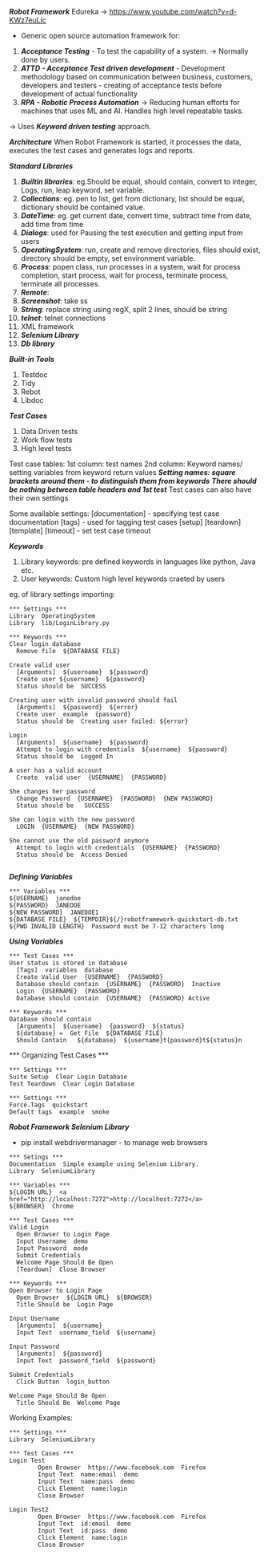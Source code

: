 ***Robot Framework***
Edureka -> https://www.youtube.com/watch?v=d-KWz7euLlc
- Generic open source automation framework for:
1. ***Acceptance Testing*** - To test the capability of a system. -> Normally done by users.
2. ***ATTD - Acceptance Test driven development*** - Development methodology based on communication between business, customers, developers and testers - creating of acceptance tests before development of actual functionality
3. ***RPA - Robotic Process Automation*** -> Reducing human efforts for machines that uses ML and AI. Handles high level repeatable tasks.

-> Uses ***Keyword driven testing*** approach.


***Architecture***
When Robot Framework is started, it processes the data, executes the test cases and generates logs and reports.

***Standard Libraries***
1. ***Builtin libraries***: eg.Should be equal, should contain, convert to integer, Logs, run, leap keyword, set variable.
2. ***Collections***: eg. pen to list, get from dictionary, list should be equal, dictionary should be contained value.
3. ***DateTime***: eg. get current date, convert time, subtract time from date, add time from time
4. ***Dialogs***: used for Pausing the test execution and getting input from users
5. ***OperatingSystem***: run, create and remove directories, files should exist, directory should be empty, set environment variable. 
6. ***Process***: popen class, run processes in a system, wait for process completion, start process, wait for process, terminate process, terminate all processes.
7. ***Remote***: 
8. ***Screenshot***: take ss
9. ***String***: replace string using regX, split 2 lines, should be string
10. ***telnet***: telnet connections
11. XML framework
12. ***Selenium Library***
13. ***Db library***

***Built-in Tools***
1. Testdoc
2. Tidy
3. Rebot
4. Libdoc

***Test Cases***
1. Data Driven tests
2. Work flow tests
3. High level tests


Test case tables:
1st column: test names
2nd column: Keyword names/ setting variables from keyword return values
***Setting names: square brackets around them - to distinguish them from keywords***
***There should be nothing between table headers and 1st test***
Test cases can also have their own settings


Some available settings:
[documentation] - specifying test case documentation
[tags] - used for tagging test cases
[setup]
[teardown]
[template]
[timeout] - set test case timeout

***Keywords***
1. Library keywords: pre defined keywords in languages like python, Java etc.
2. User keywords: Custom high level keywords craeted by users

eg. of library settings importing:
```
*** Settings ***
Library  OperatingSystem
Library  lib/LoginLibrary.py
```

```
*** Keywords ***
Clear login database
  Remove file  ${DATABASE FILE}
  
Create valid user
  [Arguments]  ${username}  ${password}
  Create user ${username}  ${password}
  Status should be  SUCCESS

Creating user with invalid password should fail
  [Arguments]  ${password}  ${error}
  Create user  example  {password}
  Status should be  Creating user failed: ${error}
  
Login
  [Arguments]  ${username}  ${password}
  Attempt to login with credentials  ${username}  ${password}
  Status should be  Logged In
  
A user has a valid account
  Create  valid user  {USERNAME}  {PASSWORD}

She changes her password
  Change Password  {USERNAME}  {PASSWORD}  {NEW PASSWORD}
  Status should be   SUCCESS
  
She can login with the new password
  LOGIN  {USERNAME}  {NEW PASSWORD}
  
She cannot use the old password anymore
  Attempt to login with credentials  {USERNAME}  {PASSWORD}
  Status should be  Access Denied
 
```

***Defining Variables***
```
*** Variables ***
${USERNAME}  janedoe
${PASSWORD}  JANEDOE
${NEW PASSWORD}  JANEDOE1
${DATABASE FILE}  ${TEMPDIR}${/}robotframework-quickstart-db.txt
${PWD INVALID LENGTH}  Password must be 7-12 characters long 
```

***Using Variables***
```
*** Test Cases ***
User status is stored in database
  [Tags]  variables  database
  Create Valid User  {USERNAME}  {PASSWORD}
  Database should contain  {USERNAME}  {PASSWORD}  Inactive
  Login  {USERNAME}  {PASSWORD}
  Database should contain  {USERNAME}  {PASSWORD} Active
  
*** Keywords ***
Database should contain
  [Arguments]  ${username}  {password}  ${status}
  ${database} =  Get File  ${DATABASE FILE}
  Should Contain   ${database}  ${username}t{password}t${status}n
```
  
*** Organizing Test Cases ***

```
*** Settings ***
Suite Setup  Clear Login Database
Test Teardown  Clear Login Database

*** Settings ***
Force.Tags  quickstart
Default tags  example  smoke
```
  
  
***Robot Framework Selenium Library***
- pip install webdrivermanager - to manage web browsers

```
*** Setings ***
Documentation  Simple example using Selenium Library.
Library  SeleniumLibrary

*** Variables ***
${LOGIN URL}  <a href="http://localhost:7272">http://localhost:7272</a>
${BROWSER}  Chrome

*** Test Cases ***
Valid Login
  Open Browser to Login Page
  Input Username  demo
  Input Password  mode
  Submit Credentials
  Welcome Page Should Be Open
  [Teardown]  Close Browser
  
*** Keywords ***
Open Browser to Login Page
  Open Browser  ${LOGIN URL}  ${BROWSER}
  Title Should be  Login Page
  
Input Username
  [Arguments]  ${username}
  Input Text  username_field  ${username}
  
Input Password
  [Arguments]  ${password}
  Input Text  password_field  ${password}

Submit Credentials
  Click Button  login_button
  
Welcome Page Should Be Open
  Title Should Be  Welcome Page
```




Working Examples:

```
*** Settings ***
Library  SeleniumLibrary

*** Test Cases ***
Login Test
        Open Browser  https://www.facebook.com  Firefox
        Input Text  name:email  demo
        Input Text  name:pass  demo
        Click Element  name:login
        Close Browser

Login Test2
        Open Browser  https://www.facebook.com  Firefox
        Input Text  id:email  demo
        Input Text  id:pass  demo
        Click Element  name:login
        Close Browser
```
